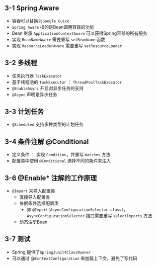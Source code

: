 ## 3-1 Spring Aware

- 容器可以替换为`Google Guice`
- `Spring Aware` 指的是Bean调用容器的功能
- Bean 继承 `ApplicationContextAware` 可以获得Spring容器的所有服务
- 实现 `BeanNameAware` 需要重写 `setBeanName` 函数
- 实现 `ResourceLoaderAware` 需要重写 `setResourceLoader`

## 3-2 多线程

- 任务执行器 `TaskExecutor`
- 基于线程池的 `TaskExecutor` ： `ThreadPoolTaskExecutor`
- `@EnableAsync` 开启对异步任务的支持
- `@Async` 声明是异步任务

## 3-3 计划任务

- `@Scheduled` 支持多种类型的计划任务

## 3-4 条件注解 @Conditional

- 定义条件 ： 实现 `Condition`，并重写 `matches` 方法
- 配置类中使用 `@Conditional` 选择不同的条件来注入

## 3-6 @Enable* 注解的工作原理

- `@Import` 来导入配置类
  - 直接导入配置类
  - 依据条件选择配置类
    - 如 `@Import(AsyncConfigurationSelector.class)`，`AsyncConfigurationSelector` 接口需要重写 `selectImports` 方法
  - 动态注册Bean

## 3-7 测试

- Spring 提供了`SpringJunit4ClassRunner` 
- 可以通过 @`ContextConfiguration` 来加载上下文，避免了写代码

